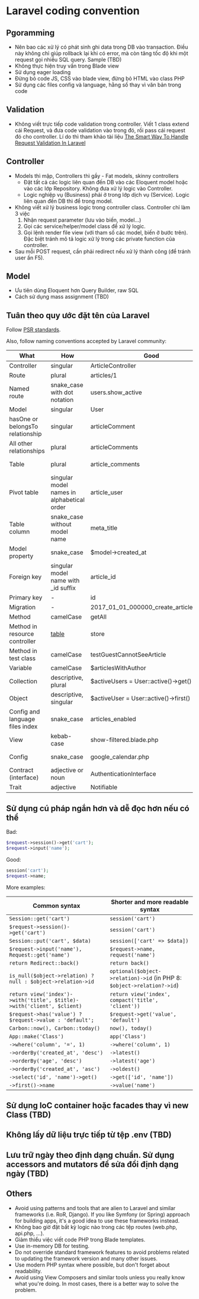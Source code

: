 # Laravel coding convention

## Pgoramming

* Nên bao các xử lý có phát sinh ghi data trong DB vào transaction. Điều này không chỉ giúp rollback lại khi có error, mà còn tăng tốc độ khi một request gọi nhiều SQL query. Sample (TBD)
* Không thực hiện truy vấn trong Blade view
* Sử dụng eager loading
* Đừng bỏ code JS, CSS vào blade view, đừng bỏ HTML vào class PHP
* Sử dụng các files config và language, hằng số thay vì văn bản trong code

## Validation

* Không viết trực tiếp code validation trong controller. Viết 1 class extend cái Request, và đưa code validation vào trong đó, rồi pass cái request đó cho controller.
  Lí do thì tham khảo tài liệu [The Smart Way To Handle Request Validation In Laravel](https://medium.com/@kamerk22/the-smart-way-to-handle-request-validation-in-laravel-5e8886279271)

## Controller

* Models thì mập, Controllers thì gầy - Fat models, skinny controllers
  * Đặt tất cả các logic liên quan đến DB vào các Eloquent model hoặc vào các lớp Repository. Không đưa xử lý logic vào Controller.
  * Logic nghiệp vụ (Business) phải ở trong lớp dịch vụ (Service). Logic liên quan đến DB thì để trong model.
* Không viết xử lý business logic trong controller class. Controller chỉ làm 3 việc
  1. Nhận request parameter (lưu vào biến, model...)
  2. Gọi các service/helper/model class để xử lý logic.
  3. Gọi lệnh render file view (với tham số các model, biến ở bước trên). Đặc biệt tránh mô tả logic xử lý trong các private function của controller.
* Sau mỗi POST request, cần phải redirect nếu xử lý thành công (để tránh user ấn F5).

## Model

* Ưu tiên dùng Eloquent hơn Query Builder, raw SQL
* Cách sử dụng mass assignment (TBD)

## Tuân theo quy ước đặt tên của Laravel

 Follow [PSR standards](http://www.php-fig.org/psr/psr-2/).

 Also, follow naming conventions accepted by Laravel community:

What | How | Good | Bad
------------ | ------------- | ------------- | -------------
Controller | singular | ArticleController | ~~ArticlesController~~
Route | plural | articles/1 | ~~article/1~~
Named route | snake_case with dot notation | users.show_active | ~~users.show-active, show-active-users~~
Model | singular | User | ~~Users~~
hasOne or belongsTo relationship | singular | articleComment | ~~articleComments, article_comment~~
All other relationships | plural | articleComments | ~~articleComment, article_comments~~
Table | plural | article_comments | ~~article_comment, articleComments~~
Pivot table | singular model names in alphabetical order | article_user | ~~user_article, articles_users~~
Table column | snake_case without model name | meta_title | ~~MetaTitle; article_meta_title~~
Model property | snake_case | $model->created_at | ~~$model->createdAt~~
Foreign key | singular model name with _id suffix | article_id | ~~ArticleId, id_article, articles_id~~
Primary key | - | id | ~~custom_id~~
Migration | - | 2017_01_01_000000_create_articles_table | ~~2017_01_01_000000_articles~~
Method | camelCase | getAll | ~~get_all~~
Method in resource controller | [table](https://laravel.com/docs/master/controllers#resource-controllers) | store | ~~saveArticle~~
Method in test class | camelCase | testGuestCannotSeeArticle | ~~test_guest_cannot_see_article~~
Variable | camelCase | $articlesWithAuthor | ~~$articles_with_author~~
Collection | descriptive, plural | $activeUsers = User::active()->get() | ~~$active, $data~~
Object | descriptive, singular | $activeUser = User::active()->first() | ~~$users, $obj~~
Config and language files index | snake_case | articles_enabled | ~~ArticlesEnabled; articles-enabled~~
View | kebab-case | show-filtered.blade.php | ~~showFiltered.blade.php, show_filtered.blade.php~~
Config | snake_case | google_calendar.php | ~~googleCalendar.php, google-calendar.php~~
Contract (interface) | adjective or noun | AuthenticationInterface | ~~Authenticatable, IAuthentication~~
Trait | adjective | Notifiable | ~~NotificationTrait~~

## Sử dụng cú pháp ngắn hơn và dễ đọc hơn nếu có thể

Bad:

```php
$request->session()->get('cart');
$request->input('name');
```

Good:

```php
session('cart');
$request->name;
```

More examples:

Common syntax | Shorter and more readable syntax
------------ | -------------
`Session::get('cart')` | `session('cart')`
`$request->session()->get('cart')` | `session('cart')`
`Session::put('cart', $data)` | `session(['cart' => $data])`
`$request->input('name'), Request::get('name')` | `$request->name, request('name')`
`return Redirect::back()` | `return back()`
`is_null($object->relation) ? null : $object->relation->id` | `optional($object->relation)->id` (in PHP 8: `$object->relation?->id`)
`return view('index')->with('title', $title)->with('client', $client)` | `return view('index', compact('title', 'client'))`
`$request->has('value') ? $request->value : 'default';` | `$request->get('value', 'default')`
`Carbon::now(), Carbon::today()` | `now(), today()`
`App::make('Class')` | `app('Class')`
`->where('column', '=', 1)` | `->where('column', 1)`
`->orderBy('created_at', 'desc')` | `->latest()`
`->orderBy('age', 'desc')` | `->latest('age')`
`->orderBy('created_at', 'asc')` | `->oldest()`
`->select('id', 'name')->get()` | `->get(['id', 'name'])`
`->first()->name` | `->value('name')`

## Sử dụng IoC container hoặc facades thay vì new Class (TBD)

## Không lấy dữ liệu trực tiếp từ tệp .env (TBD)

## Lưu trữ ngày theo định dạng chuẩn. Sử dụng accessors and mutators để sửa đổi định dạng ngày (TBD)

## Others

* Avoid using patterns and tools that are alien to Laravel and similar frameworks (i.e. RoR, Django). If you like Symfony (or Spring) approach for building apps, it's a good idea to use these frameworks instead.
* Không bao giờ đặt bất kỳ logic nào trong các tệp routes (web.php, api.php, ...).
* Giảm thiểu việc viết code PHP trong Blade templates.
* Use in-memory DB for testing.
* Do not override standard framework features to avoid problems related to updating the framework version and many other issues.
* Use modern PHP syntax where possible, but don't forget about readability.
* Avoid using View Composers and similar tools unless you really know what you're doing. In most cases, there is a better way to solve the problem.